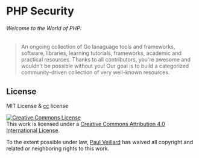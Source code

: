 


# PHP Security

###### Welcome to the World of PHP:
> An ongoing collection of Go lanaguage tools and frameworks, software, libraries, learning tutorials, frameworks, academic and practical resources.
> Thanks to all contributors, you're awesome and wouldn't be possible without you! Our goal is to build a categorized community-driven collection of very well-known resources.

































## License
MIT License & [cc](https://creativecommons.org/licenses/by/4.0/) license

<a rel="license" href="http://creativecommons.org/licenses/by/4.0/"><img alt="Creative Commons License" style="border-width:0" src="https://i.creativecommons.org/l/by/4.0/88x31.png" /></a><br />This work is licensed under a <a rel="license" href="http://creativecommons.org/licenses/by/4.0/">Creative Commons Attribution 4.0 International License</a>.

To the extent possible under law, [Paul Veillard](https://github.com/paulveillard/) has waived all copyright and related or neighboring rights to this work.
